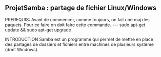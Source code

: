##  ProjetSamba :  partage de fichier Linux/Windows
PREREQUIS:
Avant de commencer, comme toujours, on fait une maj des paquets. Pour ce faire on doit faire cette commande.
--- sudo apt-get update && sudo apt-get upgrade

INTRODUCTION 
Samba est un programme qui permet de mettre en place des partages de dossiers et fichiers entre machines de plusieurs système (dont Windows).

